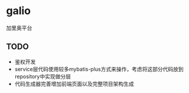 # galio
加里奥平台

## TODO
* 鉴权开发
* service层代码使用较多mybatis-plus方式来操作，考虑将这部分代码放到repository中实现做分层
* 代码生成器完善增加前端页面以及完整项目架构生成
